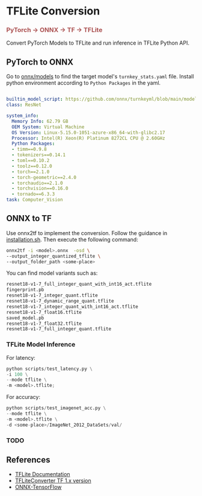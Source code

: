 # TFLite Conversion

<h3 style="color:#ac5353;"> PyTorch -> ONNX -> TF -> TFLite </h3>

Convert PyTorch Models to TFLite and run inference in TFLite Python API.

## PyTorch to ONNX

Go to [onnx/models](https://github.com/onnx/models) to find the target model's `turnkey_stats.yaml` file. Install python environment according to `Python Packages` in the yaml.

```yaml

builtin_model_script: https://github.com/onnx/turnkeyml/blob/main/models/timm/resnet18.py
class: ResNet

system_info:
  Memory Info: 62.79 GB
  OEM System: Virtual Machine
  OS Version: Linux-5.15.0-1051-azure-x86_64-with-glibc2.17
  Processor: Intel(R) Xeon(R) Platinum 8272CL CPU @ 2.60GHz
  Python Packages:
  - timm==0.9.8
  - tokenizers==0.14.1
  - toml==0.10.2
  - toolz==0.12.0
  - torch==2.1.0
  - torch-geometric==2.4.0
  - torchaudio==2.1.0
  - torchvision==0.16.0
  - tornado==6.3.3
task: Computer_Vision
```


## ONNX to TF

Use onnx2tf to implement the conversion. Follow the guidance in [installation.sh](https://github.com/kriskrisliu/PyTorch-ONNX-TFLite/blob/kris/installation/onnx2tf.sh). Then execute the following command:

```bash
onnx2tf -i <model>.onnx  -osd \
--output_integer_quantized_tflite \
--output_folder_path <some-place> 
```

You can find model variants such as:
```bash
resnet18-v1-7_full_integer_quant_with_int16_act.tflite
fingerprint.pb
resnet18-v1-7_integer_quant.tflite
resnet18-v1-7_dynamic_range_quant.tflite
resnet18-v1-7_integer_quant_with_int16_act.tflite
resnet18-v1-7_float16.tflite
saved_model.pb
resnet18-v1-7_float32.tflite
resnet18-v1-7_full_integer_quant.tflite
```

### TFLite Model Inference

For latency:
```python
python scripts/test_latency.py \
-i 100 \
--mode tflite \
-m <model>.tflite;
```

For accuracy:
```python
python scripts/test_imagenet_acc.py \
--mode tflite \
-m <model>.tflite \
-d <some-place>/ImageNet_2012_DataSets/val/
```

### TODO


## References

* [TFLite Documentation](https://www.tensorflow.org/lite/guide)
* [TFLiteConverter TF 1.x version](https://github.com/tensorflow/tensorflow/blob/master/tensorflow/lite/g3doc/r1/convert/python_api.md)
* [ONNX-TensorFlow](https://github.com/onnx/onnx-tensorflow)

